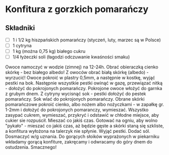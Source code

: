 # Konfitura z gorzkich pomarańczy

## Składniki

* [ ] 1 i 1/2 kg hiszpańskich pomarańczy (styczeń, luty, marzec są w Polsce)
* [ ] 1 cytryna
* [ ] 1 kg (można 0,75 kg) białego cukru
* [ ] 1/4 łyżeczki soli (łagodzi odczuwanie kwaśności smaku)

Owoce namoczyć w wodzie (zimnej) na 12-24h. Obrać obieraczką cienko skórkę - bez białego albedo! Z owoców obrać białą skórkę (albedo) - wyrzucić! Owoce pokroić w plastry 0,5mm, a następnie w kostkę, wyjąć pestki na bok. Następnie wszystkie pestki owinąć w gazę, przewiązać nitką - dołożyć do pokrojonych pomarańczy. Pokrojone owoce włożyć do garnka z grubym dnem. Z cytryny wycisnąć sok - pestki dołożyć do pestek pomarańczy. Sok wlać do pokrojonych pomarańczy. Obrane skórki pomarańczowe pokroić cienko, albo nożem albo nożyczkami - w zapałkę gr. 1-2mm i dołożyć do pokrojonych pomaranczy, wymieszać. Wszystko zasypać cukrem, wymieszać, przykryć i odstawić w chłodne miejsce, aby cukier sie rozpuścił. Mieszać co jakiś czas. Gotować na ogniu, aby wolno "pykało" - mieszać co jakiś czas, aż będzie gęste a skórki staną się szkliste, a konfitura wyłożona na talerzyk nie spłynie. Wyjąć pestki. Dodać sól. Dosmaczyć w/g uznania. Do gorących słoików wyprażonych w piekarniku wkładamy gorącą konfiture, zakręcamy i odwracamy do góry dnem do ostudzenia. Smacznego!
